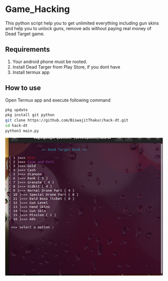 # Game_Hacking
This python script help you to get unlimited everything including gun skins and help you to unlock guns, remove ads without paying real money of Dead Target game.

## Requirements
1. Your android phone must be rooted.
1. Install Dead Targer from Play Store, if you dont have
1. Install termux app

## How to use
Open Termux app and execute following command
```bash
pkg update
pkg install git python
git clone https://github.com/BiswajitThakur/hack-dt.git
cd hack-dt
python3 main.py
```

[![Watch the video](test-data/Screenshot.png)](test-data/Screencast.webm)

